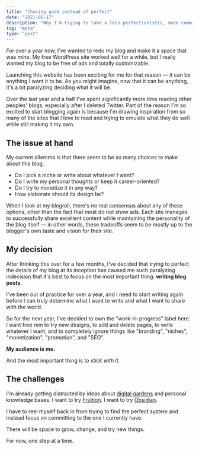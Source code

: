 ```yaml
---
title: "Chasing good instead of perfect"
date: "2021-05-17"
description: "Why I'm trying to take a less perfectionistic, more committed approach to blogging."
tag: "meta"
type: "post"
---
```


For over a year now, I've wanted to redo my blog and make it a space that was _mine_. My free WordPress site worked well for a while, but I really wanted my blog to be free of ads and totally customizable.

Launching this website has been exciting for me for that reason — it can be anything I want it to be. As you might imagine, now that it can be anything, it's a bit paralyzing deciding what it will be.

Over the last year and a half I've spent significantly more time reading other peoples' blogs, especially after I deleted Twitter. Part of the reason I'm so excited to start blogging again is because I'm drawing inspiration from so many of the sites that I love to read and trying to emulate what they do well while still making it my own.

## The issue at hand

My current dilemma is that there seem to be so many choices to make about this blog.

- Do I pick a niche or write about whatever I want?
- Do I write my personal thoughts or keep it career-oriented?
- Do I try to monetize it in any way?
- How elaborate should its design be?

When I look at my blogroll, there's no real consensus about any of these options, other than the fact that most do not show ads. Each site manages to successfully share excellent content while maintaining the personality of the blog itself — in other words, these tradeoffs seem to be mostly up to the blogger's own taste and vision for their site.

## My decision

After thinking this over for a few months, I've decided that trying to perfect the details of my blog at its inception has caused me such paralyzing indecision that it's best to focus on the most important thing: **writing blog posts**.

I've been out of practice for over a year, and I need to start writing again before I can truly determine what I want to write and what I want to share with the world.

So for the next year, I've decided to own the "work-in-progress" label here. I want free rein to try new designs, to add and delete pages, to write whatever I want, and to completely ignore things like "branding", "niches", "monetization", "promotion", and "SEO".

**My audience is me.**

And the most important thing is to _stick with it_.

## The challenges

I'm already getting distracted by ideas about [digital gardens](https://maggieappleton.com/garden-history) and personal knowledge bases. I want to try [Fruition](https://fruitionsite.com/). I want to try [Obsidian](https://obsidian.md/).

I have to reel myself back in from trying to find the perfect system and instead focus on committing to the one I currently have.

There will be space to grow, change, and try new things.

For now, one step at a time.
